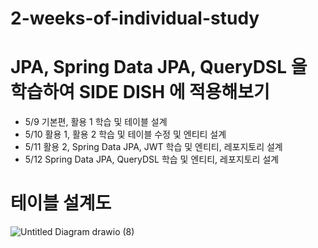 # 2-weeks-of-individual-study

# JPA, Spring Data JPA, QueryDSL 을 학습하여 SIDE DISH 에 적용해보기

- 5/9 기본편, 활용 1 학습 및 테이블 설계
- 5/10 활용 1, 활용 2 학습 및 테이블 수정 및 엔티티 설계
- 5/11 활용 2, Spring Data JPA, JWT 학습 및 엔티티, 레포지토리 설계
- 5/12 Spring Data JPA, QueryDSL 학습 및 엔티티, 레포지토리 설계

# 테이블 설계도
![Untitled Diagram drawio (8)](https://user-images.githubusercontent.com/47964708/167976545-12a1251b-ee38-4498-8b2a-6825a8dcd92e.png)
